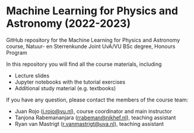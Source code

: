 # Machine Learning for Physics and Astronomy (2022-2023)
GitHub repository for the Machine Learning for Physics and Astronomy course, Natuur- en Sterrenkunde Joint UvA/VU BSc degree, Honours Program

In this repository you will find all the course materials, including

- Lecture slides
- Jupyter notebooks with the tutorial exercises
- Additional study material (e.g. textbooks)

If you have any question, please contact the members of the course team:

- Juan Rojo (j.rojo@vu.nl), course coordinator and main instructor
- Tanjona Rabemananjara (rrabeman@nikhef.nl), teaching assistant
- Ryan van Mastrigt (r.vanmastrigt@uva.nl), teaching assistant
